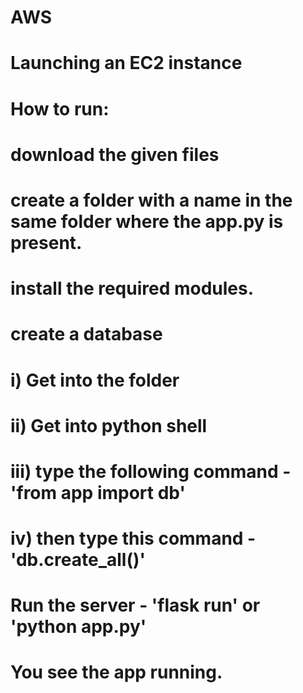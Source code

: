 # AWS
# Launching an EC2 instance
# How to run:

# download the given files
# create a folder with a name in the same folder where the app.py is present.
# install the required modules.
# create a database
# i) Get into the folder
# ii) Get into python shell
# iii) type the following command - 'from app import db'
# iv) then type this command - 'db.create_all()'
# Run the server - 'flask run' or 'python app.py'
# You see the app running. 
